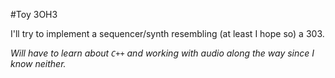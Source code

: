 #Toy 3OH3

I'll try to implement a sequencer/synth resembling (at least I hope so) a 303.

*Will have to learn about `C++` and working with audio along the way since I know neither.*

